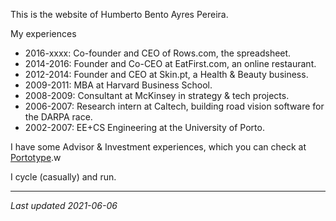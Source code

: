 This is the website of Humberto Bento Ayres Pereira.

My experiences

* 2016-xxxx: Co-founder and CEO of Rows.com, the  spreadsheet.
* 2014-2016: Founder and Co-CEO at EatFirst.com, an online restaurant.  
* 2012-2014: Founder and CEO at Skin.pt, a Health & Beauty business.  
* 2009-2011: MBA at Harvard Business School.  
* 2008-2009: Consultant at McKinsey in strategy & tech projects.  
* 2006-2007: Research intern at Caltech, building road vision software for the DARPA race.  
* 2002-2007: EE+CS Engineering at the University of Porto.  

I have some Advisor & Investment experiences, which you can check at [Portotype](https://portotype.com).w

I cycle (casually) and run.

--- 
_Last updated 2021-06-06_
